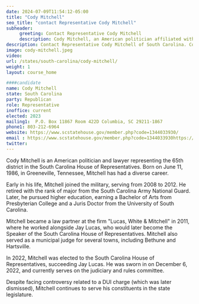 ```yaml
---
date: 2024-07-09T11:54:12-05:00
title: "Cody Mitchell"
seo_title: "contact Representative Cody Mitchell"
subheader:
     greeting: Contact Representative Cody Mitchell
     description: Cody Mitchell, an American politician affiliated with the Republican Party, assumed office as a member of the South Carolina House of Representatives, representing District 65, on November 14, 2022.
description: Contact Representative Cody Mitchell of South Carolina. Contact information for Cody Mitchell includes email address, phone number, and mailing address.
image: cody-mitchell.jpeg
video:
url: /states/south-carolina/cody-mitchell/
weight: 1
layout: course_home

####candidate
name: Cody Mitchell
state: South Carolina
party: Republican
role: Representative
inoffice: current
elected: 2023
mailing1:  P.O. Box 11867 Room 422D Columbia, SC 29211-1867
phone1: 803-212-6964
website: https://www.scstatehouse.gov/member.php?code=1344033930/
email : https://www.scstatehouse.gov/member.php?code=1344033930https://www.scstatehouse.gov/member.php?code=1344033930https://www.scstatehouse.gov/member.php?code=1344033930/
twitter: 
---
```

Cody Mitchell is an American politician and lawyer representing the 65th district in the South Carolina House of Representatives. Born on June 11, 1986, in Greeneville, Tennessee, Mitchell has had a diverse career.

Early in his life, Mitchell joined the military, serving from 2008 to 2012. He retired with the rank of major from the South Carolina Army National Guard. Later, he pursued higher education, earning a Bachelor of Arts from Presbyterian College and a Juris Doctor from the University of South Carolina.

Mitchell became a law partner at the firm "Lucas, White & Mitchell" in 2011, where he worked alongside Jay Lucas, who would later become the Speaker of the South Carolina House of Representatives. Mitchell also served as a municipal judge for several towns, including Bethune and Hartsville.

In 2022, Mitchell was elected to the South Carolina House of Representatives, succeeding Jay Lucas. He was sworn in on December 6, 2022, and currently serves on the judiciary and rules committee.

Despite facing controversy related to a DUI charge (which was later dismissed), Mitchell continues to serve his constituents in the state legislature.
